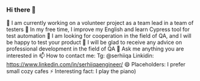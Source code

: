 ### Hi there 👋

🔭 I am currently working on a volunteer project as a team lead in a team of testers
🌱 In my free time, I improve my English and learn Cypress tool for test automation 
👯 I am looking for cooperation in the field of QA, and I will be happy to test your product
🤔 I will be glad to receive any advice on professional development in the field of QA
💬 Ask me anything you are interested in
📫 How to contact me: 
        Tg: @serhiiqa
        Linkidin: https://www.linkedin.com/in/serhiiqaengineer/
😄 Placeholders: I prefer small cozy cafes
⚡ Interesting fact: I play the piano)
